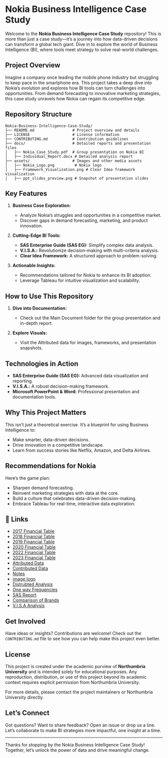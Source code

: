# Nokia Business Intelligence Case Study

Welcome to the **Nokia Business Intelligence Case Study** repository! This is more than just a case study—it’s a journey into how data-driven decisions can transform a global tech giant. Dive in to explore the world of Business Intelligence (BI), where tools meet strategy to solve real-world challenges.

## Project Overview

Imagine a company once leading the mobile phone industry but struggling to keep pace in the smartphone era. This project takes a deep dive into Nokia’s evolution and explores how BI tools can turn challenges into opportunities. From demand forecasting to innovative marketing strategies, this case study unravels how Nokia can regain its competitive edge.

## Repository Structure

```
Nokia-Business-Intelligence-Case-Study/
├── README.md                 # Project overview and details
├── LICENSE                   # License information
├── CONTRIBUTING.md           # Contribution guidelines
├── docs/                     # Detailed reports and presentation files
│   ├── Nokia_Case_Study.pdf  # Group presentation on Nokia BI
│   ├── Individual_Report.docx # Detailed analysis report
├── assets/                   # Images and other media assets
│   ├── Nokia_Logo.png         # Nokia logo
│   ├── Framework_Visualization.png # Clear Idea framework visualization
│   ├── ppt_slides_preview.png # Snapshot of presentation slides
```

## Key Features

1. **Business Case Exploration:**
   - Analyze Nokia’s struggles and opportunities in a competitive market.
   - Discover gaps in demand forecasting, marketing, and product innovation.

2. **Cutting-Edge BI Tools:**
   - **SAS Enterprise Guide (SAS EG):** Simplify complex data analysis.
   - **V.I.S.A.:** Revolutionize decision-making with multi-criteria analysis.
   - **Clear Idea Framework:** A structured approach to problem-solving.

3. **Actionable Insights:**
   - Recommendations tailored for Nokia to enhance its BI adoption.
   - Leverage Tableau for intuitive visualization and scalability.

## How to Use This Repository

1. **Dive into Documentation:**
   - Check out the Main Document folder for the group presentation and in-depth report.

2. **Explore Visuals:**
   - Visit the Attributed data for images, frameworks, and presentation snapshots.

## Technologies in Action

- **SAS Enterprise Guide (SAS EG):** Advanced data visualization and reporting.
- **V.I.S.A.:** A robust decision-making framework.
- **Microsoft PowerPoint & Word:** Professional presentation and documentation tools.

## Why This Project Matters

This isn’t just a theoretical exercise. It’s a blueprint for using Business Intelligence to:
- Make smarter, data-driven decisions.
- Drive innovation in a competitive landscape.
- Learn from success stories like Netflix, Amazon, and Delta Airlines.

## Recommendations for Nokia

Here’s the game plan:
- Sharpen demand forecasting.
- Reinvent marketing strategies with data at the core.
- Build a culture that celebrates data-driven decision-making.
- Embrace Tableau for real-time, interactive data exploration.

## 🔗 Links
- [2017 Financial Table](https://github.com/abdulla-zahin/BI/blob/main/2017q2_tables.xlsx)
- [2018 Financial Table](https://github.com/abdulla-zahin/BI/blob/main/2018q4_tables.xlsx)
- [2019 Financial Table](https://github.com/abdulla-zahin/BI/blob/main/nokia_tables_2020_q4.xlsx)
- [2020 Financial Table](https://github.com/abdulla-zahin/BI/blob/main/nokia_tables_2022_q3.xlsx)
- [2022 Financial Table](https://github.com/abdulla-zahin/BI/blob/main/nokia_tables_2022_q3.xlsx)
- [2023 Financial Table](https://github.com/abdulla-zahin/BI/blob/main/nokia_tables_2023_q3.xlsx)
- [Attributed Data](https://github.com/abdulla-zahin/BI/blob/main/Attributes%20Data%20(1).xlsx)
- [Contributed Data](https://github.com/abdulla-zahin/BI/blob/main/CONTRIBUTING.md)
- [Notes](https://github.com/abdulla-zahin/BI/blob/main/Main%20Document)
- [image logo](https://github.com/abdulla-zahin/BI/blob/main/Nokia)
- [Distrubted Analysis](https://github.com/abdulla-zahin/BI/blob/main/PDF%20-%20Distribution%20Analysis.pdf)
- [One way Frequencies](https://github.com/abdulla-zahin/BI/blob/main/PDF%20-%20One-Way%20Frequencies%201.pdf)
- [SAS Report](https://github.com/abdulla-zahin/BI/blob/main/SAS%20Report%20-%20Characterize%20Data.pdf)
- [Comparison of Brands](https://github.com/abdulla-zahin/BI/blob/main/U6AO5_Data.xlsx)
- [V.I.S.A Analysis](https://github.com/abdulla-zahin/BI/blob/main/V.I.S.A.jpg)

## Get Involved

Have ideas or insights? Contributions are welcome! Check out the `CONTRIBUTING.md` file to see how you can help make this project even better.

## License

This project is created under the academic purview of **Northumbria University** and is intended solely for educational purposes. Any reproduction, distribution, or use of this project beyond its academic context requires explicit permission from Northumbria University.

For more details, please contact the project maintainers or Northumbria University directly.

## Let’s Connect

Got questions? Want to share feedback? Open an issue or drop us a line. Let’s collaborate to make BI strategies more impactful, one insight at a time.

---

Thanks for stopping by the Nokia Business Intelligence Case Study! Together, let’s unlock the power of data and drive meaningful change.
